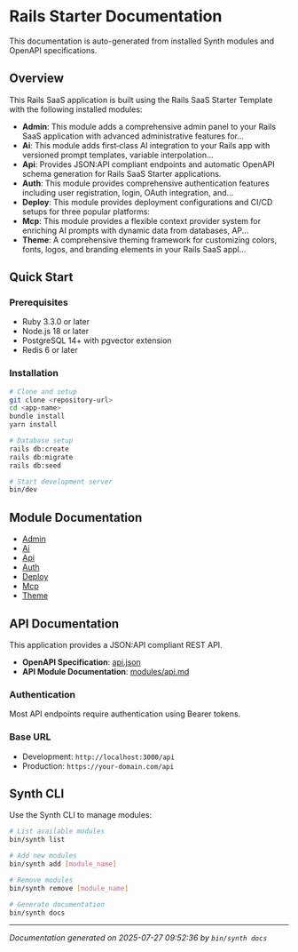 # Rails Starter Documentation

This documentation is auto-generated from installed Synth modules and OpenAPI specifications.

## Overview

This Rails SaaS application is built using the Rails SaaS Starter Template with the following installed modules:

- **Admin**: This module adds a comprehensive admin panel to your Rails SaaS application with advanced administrative features for...
- **Ai**: This module adds first‑class AI integration to your Rails app with versioned prompt templates, variable interpolation...
- **Api**: Provides JSON:API compliant endpoints and automatic OpenAPI schema generation for Rails SaaS Starter applications.
- **Auth**: This module provides comprehensive authentication features including user registration, login, OAuth integration, and...
- **Deploy**: This module provides deployment configurations and CI/CD setups for three popular platforms:
- **Mcp**: This module provides a flexible context provider system for enriching AI prompts with dynamic data from databases, AP...
- **Theme**: A comprehensive theming framework for customizing colors, fonts, logos, and branding elements in your Rails SaaS appl...

## Quick Start

### Prerequisites

- Ruby 3.3.0 or later
- Node.js 18 or later
- PostgreSQL 14+ with pgvector extension
- Redis 6 or later

### Installation

```bash
# Clone and setup
git clone <repository-url>
cd <app-name>
bundle install
yarn install

# Database setup
rails db:create
rails db:migrate
rails db:seed

# Start development server
bin/dev
```

## Module Documentation

- [Admin](modules/admin.md)
- [Ai](modules/ai.md)
- [Api](modules/api.md)
- [Auth](modules/auth.md)
- [Deploy](modules/deploy.md)
- [Mcp](modules/mcp.md)
- [Theme](modules/theme.md)

## API Documentation

This application provides a JSON:API compliant REST API. 

- **OpenAPI Specification**: [api.json](api.json)
- **API Module Documentation**: [modules/api.md](modules/api.md)

### Authentication

Most API endpoints require authentication using Bearer tokens.

### Base URL

- Development: `http://localhost:3000/api`
- Production: `https://your-domain.com/api`


## Synth CLI

Use the Synth CLI to manage modules:

```bash
# List available modules
bin/synth list

# Add new modules
bin/synth add [module_name]

# Remove modules
bin/synth remove [module_name]

# Generate documentation
bin/synth docs
```

---

*Documentation generated on 2025-07-27 09:52:36 by `bin/synth docs`*
